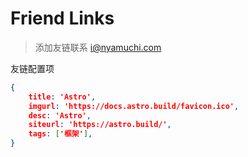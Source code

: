 # Friend Links

> 添加友链联系 i@nyamuchi.com

友链配置项

```json
{
    title: 'Astro',
    imgurl: 'https://docs.astro.build/favicon.ico',
    desc: 'Astro',
    siteurl: 'https://astro.build/',
    tags: ['框架'],
}
```